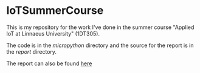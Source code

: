 # IoTSummerCourse

This is my repository for the work I've done in the summer course "Applied IoT at Linnaeus University" (1DT305).

The code is in the *micropython* directory and the source for the report is in the *report* directory.

The report can also be found [here](https://hackmd.io/@mpetter/HyrfZ0TCu)
